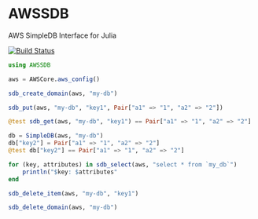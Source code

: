 # AWSSDB

AWS SimpleDB Interface for Julia

[![Build Status](https://travis-ci.org/samoconnor/AWSSDB.jl.svg)](https://travis-ci.org/samoconnor/AWSSDB.jl)

```julia
using AWSSDB

aws = AWSCore.aws_config()

sdb_create_domain(aws, "my-db")

sdb_put(aws, "my-db", "key1", Pair["a1" => "1", "a2" => "2"])

@test sdb_get(aws, "my-db", "key1") == Pair["a1" => "1", "a2" => "2"]

db = SimpleDB(aws, "my-db")
db["key2"] = Pair["a1" => "1", "a2" => "2"]
@test db["key2"] == Pair["a1" => "1", "a2" => "2"]

for (key, attributes) in sdb_select(aws, "select * from `my_db`")
    println("$key: $attributes"
end

sdb_delete_item(aws, "my-db", "key1")

sdb_delete_domain(aws, "my-db")
```
